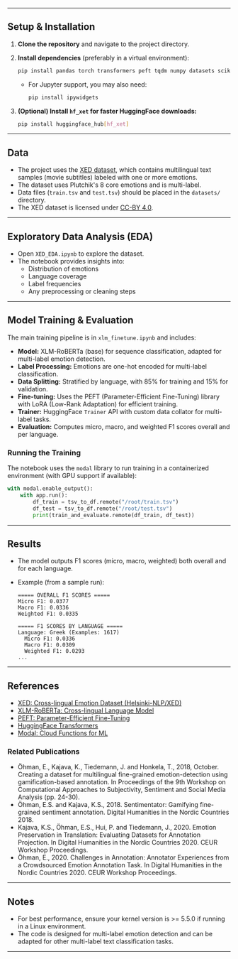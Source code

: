 
---

## Setup & Installation

1. **Clone the repository** and navigate to the project directory.

2. **Install dependencies** (preferably in a virtual environment):

   ```bash
   pip install pandas torch transformers peft tqdm numpy datasets scikit-learn sentencepiece modal
   ```

   - For Jupyter support, you may also need:
     ```bash
     pip install ipywidgets
     ```

3. **(Optional) Install `hf_xet` for faster HuggingFace downloads:**
   ```bash
   pip install huggingface_hub[hf_xet]
   ```

---

## Data

- The project uses the [XED dataset](https://github.com/Helsinki-NLP/XED/tree/master), which contains multilingual text samples (movie subtitles) labeled with one or more emotions.
- The dataset uses Plutchik's 8 core emotions and is multi-label.
- Data files (`train.tsv` and `test.tsv`) should be placed in the `datasets/` directory.
- The XED dataset is licensed under [CC-BY 4.0](https://creativecommons.org/licenses/by/4.0/).

---

## Exploratory Data Analysis (EDA)

- Open `XED_EDA.ipynb` to explore the dataset.
- The notebook provides insights into:
  - Distribution of emotions
  - Language coverage
  - Label frequencies
  - Any preprocessing or cleaning steps

---

## Model Training & Evaluation

The main training pipeline is in `xlm_finetune.ipynb` and includes:

- **Model:** XLM-RoBERTa (base) for sequence classification, adapted for multi-label emotion detection.
- **Label Processing:** Emotions are one-hot encoded for multi-label classification.
- **Data Splitting:** Stratified by language, with 85% for training and 15% for validation.
- **Fine-tuning:** Uses the PEFT (Parameter-Efficient Fine-Tuning) library with LoRA (Low-Rank Adaptation) for efficient training.
- **Trainer:** HuggingFace `Trainer` API with custom data collator for multi-label tasks.
- **Evaluation:** Computes micro, macro, and weighted F1 scores overall and per language.

### Running the Training

The notebook uses the `modal` library to run training in a containerized environment (with GPU support if available):

```python
with modal.enable_output():
    with app.run():
        df_train = tsv_to_df.remote("/root/train.tsv")
        df_test = tsv_to_df.remote("/root/test.tsv")
        print(train_and_evaluate.remote(df_train, df_test))
```

---

## Results

- The model outputs F1 scores (micro, macro, weighted) both overall and for each language.
- Example (from a sample run):

  ```
  ===== OVERALL F1 SCORES =====
  Micro F1: 0.0377
  Macro F1: 0.0336
  Weighted F1: 0.0335

  ===== F1 SCORES BY LANGUAGE =====
  Language: Greek (Examples: 1617)
    Micro F1: 0.0336
    Macro F1: 0.0309
    Weighted F1: 0.0293
  ...
  ```

---

## References

- [XED: Cross-lingual Emotion Dataset (Helsinki-NLP/XED)](https://github.com/Helsinki-NLP/XED/tree/master)
- [XLM-RoBERTa: Cross-lingual Language Model](https://arxiv.org/abs/1911.02116)
- [PEFT: Parameter-Efficient Fine-Tuning](https://github.com/huggingface/peft)
- [HuggingFace Transformers](https://github.com/huggingface/transformers)
- [Modal: Cloud Functions for ML](https://modal.com/)

### Related Publications

- Öhman, E., Kajava, K., Tiedemann, J. and Honkela, T., 2018, October. Creating a dataset for multilingual fine-grained emotion-detection using gamification-based annotation. In Proceedings of the 9th Workshop on Computational Approaches to Subjectivity, Sentiment and Social Media Analysis (pp. 24-30).
- Öhman, E.S. and Kajava, K.S., 2018. Sentimentator: Gamifying fine-grained sentiment annotation. Digital Humanities in the Nordic Countries 2018.
- Kajava, K.S., Öhman, E.S., Hui, P. and Tiedemann, J., 2020. Emotion Preservation in Translation: Evaluating Datasets for Annotation Projection. In Digital Humanities in the Nordic Countries 2020. CEUR Workshop Proceedings.
- Öhman, E., 2020. Challenges in Annotation: Annotator Experiences from a Crowdsourced Emotion Annotation Task. In Digital Humanities in the Nordic Countries 2020. CEUR Workshop Proceedings.

---

## Notes

- For best performance, ensure your kernel version is >= 5.5.0 if running in a Linux environment.
- The code is designed for multi-label emotion detection and can be adapted for other multi-label text classification tasks.

---
